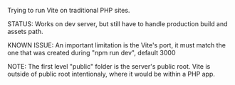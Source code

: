 Trying to run Vite on traditional PHP sites.

STATUS:
Works on dev server, but still have to handle production build and assets path.

KNOWN ISSUE:
An important limitation is the Vite's port, it must match the one that was created during "npm run dev", default 3000

NOTE:
The first level "public" folder is the server's public root. Vite is outside of public root intentionaly, where it would be within a PHP app.
